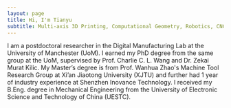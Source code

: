 ```yaml
---
layout: page
title: Hi, I'm Tianyu
subtitle: Multi-axis 3D Printing, Computational Geometry, Robotics, CNC
---
```

I am a postdoctoral researcher in the Digital Manufacturing Lab at the University of Manchester (UoM). I earned my PhD degree from the same group at the UoM, supervised by  Prof. Charlie C. L. Wang and Dr. Zekai Murat Kilic. My Master’s degree is from  Prof. Wanhua Zhao's Machine Tool  Research Group at Xi’an Jiaotong University (XJTU) and further had 1 year of industry experience at Shenzhen Inovance Technology. I received my ​B.Eng. degree in Mechanical Engineering from the University of Electronic Science and Technology of China (UESTC).
